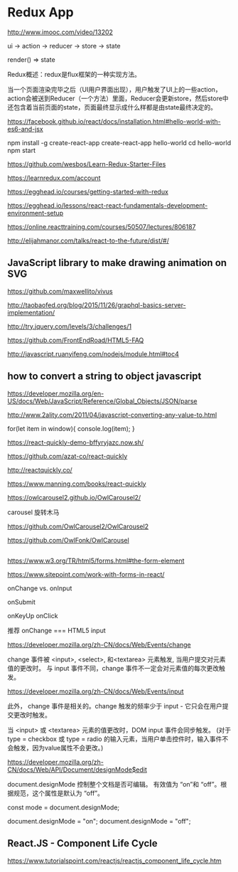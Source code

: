 # Redux App


http://www.imooc.com/video/13202


ui -> action -> reducer -> store -> state 


render() => state


Redux概述：redux是flux框架的一种实现方法。

当一个页面渲染完毕之后（UI用户界面出现），用户触发了UI上的一些action，action会被送到Reducer（一个方法）里面，Reducer会更新store，然后store中还包含着当前页面的state，页面最终显示成什么样都是由state最终决定的。




https://facebook.github.io/react/docs/installation.html#hello-world-with-es6-and-jsx

npm install -g create-react-app
create-react-app hello-world
cd hello-world
npm start






https://github.com/wesbos/Learn-Redux-Starter-Files

https://learnredux.com/account



https://egghead.io/courses/getting-started-with-redux

https://egghead.io/lessons/react-react-fundamentals-development-environment-setup


https://online.reacttraining.com/courses/50507/lectures/806187



http://elijahmanor.com/talks/react-to-the-future/dist/#/












## JavaScript library to make drawing animation on SVG


https://github.com/maxwellito/vivus

http://taobaofed.org/blog/2015/11/26/graphql-basics-server-implementation/





http://try.jquery.com/levels/3/challenges/1


https://github.com/FrontEndRoad/HTML5-FAQ


http://javascript.ruanyifeng.com/nodejs/module.html#toc4





## how to convert a string to object javascript

https://developer.mozilla.org/en-US/docs/Web/JavaScript/Reference/Global_Objects/JSON/parse


http://www.2ality.com/2011/04/javascript-converting-any-value-to.html






for(let item in window){
    console.log(item);
}






https://react-quickly-demo-bffyryjazc.now.sh/


https://github.com/azat-co/react-quickly

http://reactquickly.co/

https://www.manning.com/books/react-quickly

https://owlcarousel2.github.io/OwlCarousel2/


carousel 旋转木马


https://github.com/OwlCarousel2/OwlCarousel2


https://github.com/OwlFonk/OwlCarousel




## 

https://www.w3.org/TR/html5/forms.html#the-form-element

https://www.sitepoint.com/work-with-forms-in-react/




onChange vs. onInput

onSubmit

onKeyUp
onClick

推荐 onChange === HTML5 input







https://developer.mozilla.org/zh-CN/docs/Web/Events/change


change 事件被 &lt;input>, &lt;select>, 和&lt;textarea> 元素触发, 当用户提交对元素值的更改时。
与 input 事件不同，change 事件不一定会对元素值的每次更改触发。


https://developer.mozilla.org/zh-CN/docs/Web/Events/input

此外， change 事件是相关的。change 触发的频率少于 input - 它只会在用户提交更改时触发。


当 &lt;input> 或 &lt;textarea> 元素的值更改时，DOM input 事件会同步触发。
(对于 type = checkbox 或 type = radio 的输入元素，当用户单击控件时，输入事件不会触发，因为value属性不会更改。) 




https://developer.mozilla.org/zh-CN/docs/Web/API/Document/designMode$edit

document.designMode 控制整个文档是否可编辑。
有效值为 “on”和 “off”。根据规范，这个属性是默认为 “off”。


const mode = document.designMode;

document.designMode = "on";
​document.designMode = "off";









## React.JS - Component Life Cycle


https://www.tutorialspoint.com/reactjs/reactjs_component_life_cycle.htm





